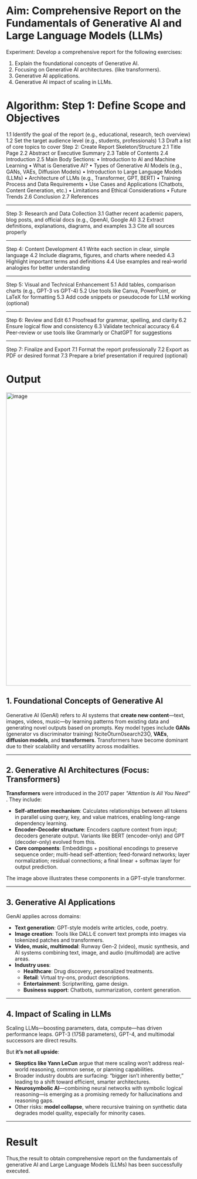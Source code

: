 # Aim:	Comprehensive Report on the Fundamentals of Generative AI and Large Language Models (LLMs)
Experiment:
Develop a comprehensive report for the following exercises:
1.	Explain the foundational concepts of Generative AI. 
2.	Focusing on Generative AI architectures. (like transformers).
3.	Generative AI applications.
4.	Generative AI impact of scaling in LLMs.

# Algorithm: Step 1: Define Scope and Objectives
1.1 Identify the goal of the report (e.g., educational, research, tech overview)
1.2 Set the target audience level (e.g., students, professionals)
1.3 Draft a list of core topics to cover
Step 2: Create Report Skeleton/Structure
2.1 Title Page
2.2 Abstract or Executive Summary
2.3 Table of Contents
2.4 Introduction
2.5 Main Body Sections:
•	Introduction to AI and Machine Learning
•	What is Generative AI?
•	Types of Generative AI Models (e.g., GANs, VAEs, Diffusion Models)
•	Introduction to Large Language Models (LLMs)
•	Architecture of LLMs (e.g., Transformer, GPT, BERT)
•	Training Process and Data Requirements
•	Use Cases and Applications (Chatbots, Content Generation, etc.)
•	Limitations and Ethical Considerations
•	Future Trends
2.6 Conclusion
2.7 References
________________________________________
Step 3: Research and Data Collection
3.1 Gather recent academic papers, blog posts, and official docs (e.g., OpenAI, Google AI)
3.2 Extract definitions, explanations, diagrams, and examples
3.3 Cite all sources properly
________________________________________
Step 4: Content Development
4.1 Write each section in clear, simple language
4.2 Include diagrams, figures, and charts where needed
4.3 Highlight important terms and definitions
4.4 Use examples and real-world analogies for better understanding
________________________________________
Step 5: Visual and Technical Enhancement
5.1 Add tables, comparison charts (e.g., GPT-3 vs GPT-4)
5.2 Use tools like Canva, PowerPoint, or LaTeX for formatting
5.3 Add code snippets or pseudocode for LLM working (optional)
________________________________________
Step 6: Review and Edit
6.1 Proofread for grammar, spelling, and clarity
6.2 Ensure logical flow and consistency
6.3 Validate technical accuracy
6.4 Peer-review or use tools like Grammarly or ChatGPT for suggestions
________________________________________
Step 7: Finalize and Export
7.1 Format the report professionally
7.2 Export as PDF or desired format
7.3 Prepare a brief presentation if required (optional)



# Output
<img width="1001" height="801" alt="image" src="https://github.com/user-attachments/assets/3e0c2a26-f181-413e-99de-f1551bff53e1" />


## 1. Foundational Concepts of Generative AI  
Generative AI (GenAI) refers to AI systems that **create new content**—text, images, videos, music—by learning patterns from existing data and generating novel outputs based on prompts. Key model types include **GANs** (generator vs discriminator training) citeturn0search23, **VAEs**, **diffusion models**, and **transformers**. Transformers have become dominant due to their scalability and versatility across modalities.

---

## 2. Generative AI Architectures (Focus: Transformers)  
**Transformers** were introduced in the 2017 paper *"Attention Is All You Need"* . They include:

- **Self-attention mechanism**: Calculates relationships between all tokens in parallel using query, key, and value matrices, enabling long-range dependency learning.
- **Encoder–Decoder structure**: Encoders capture context from input; decoders generate output. Variants like BERT (encoder-only) and GPT (decoder-only) evolved from this.
- **Core components**: Embeddings + positional encodings to preserve sequence order; multi-head self-attention; feed-forward networks; layer normalization; residual connections; a final linear + softmax layer for output prediction.

The image above illustrates these components in a GPT-style transformer.

---

## 3. Generative AI Applications  
GenAI applies across domains:

- **Text generation**: GPT-style models write articles, code, poetry.
- **Image creation**: Tools like DALL·E convert text prompts into images via tokenized patches and transformers. 
- **Video, music, multimodal**: Runway Gen-2 (video), music synthesis, and AI systems combining text, image, and audio (multimodal) are active areas.
- **Industry uses**:  
  - **Healthcare**: Drug discovery, personalized treatments.  
  - **Retail**: Virtual try-ons, product descriptions.  
  - **Entertainment**: Scriptwriting, game design.  
  - **Business support**: Chatbots, summarization, content generation.

---

## 4. Impact of Scaling in LLMs  
Scaling LLMs—boosting parameters, data, compute—has driven performance leaps. GPT-3 (175B parameters), GPT-4, and multimodal successors are direct results.

But **it’s not all upside**:

- **Skeptics like Yann LeCun** argue that mere scaling won’t address real-world reasoning, common sense, or planning capabilities.  
- Broader industry doubts are surfacing: “bigger isn’t inherently better,” leading to a shift toward efficient, smarter architectures. 
- **Neurosymbolic AI**—combining neural networks with symbolic logical reasoning—is emerging as a promising remedy for hallucinations and reasoning gaps. 
- Other risks: **model collapse**, where recursive training on synthetic data degrades model quality, especially for minority cases.

---

# Result
Thus,the result to obtain comprehensive report on the fundamentals of generative AI and Large Language Models (LLMs) has been successfully executed.
